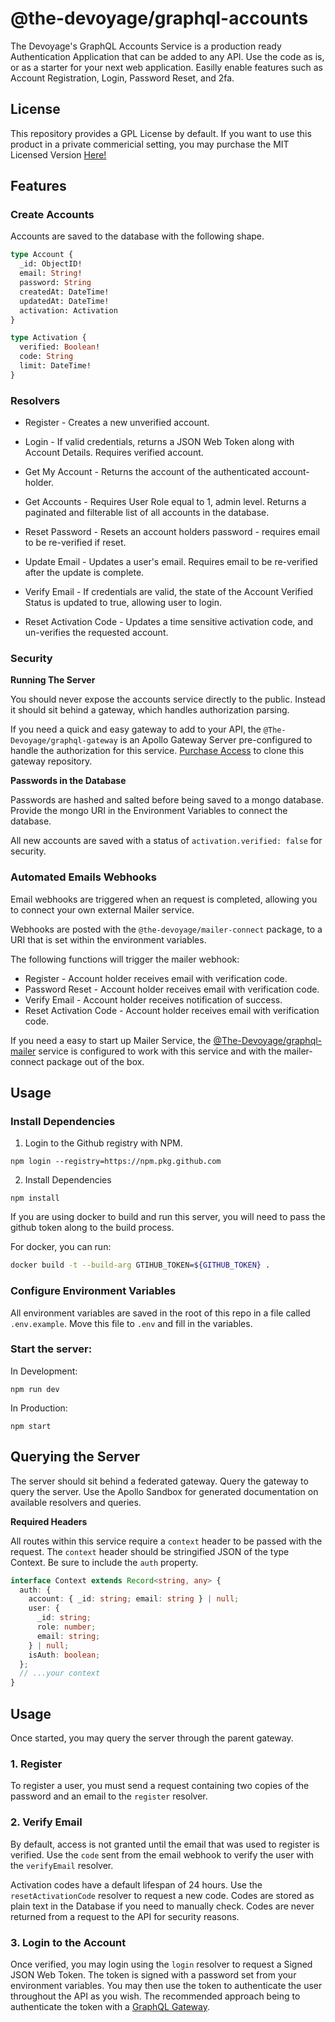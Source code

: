 # @the-devoyage/graphql-accounts

The Devoyage's GraphQL Accounts Service is a production ready Authentication Application that can be added to any API. Use the code as is, or as a starter for your next web application. Easilly enable features such as Account Registration, Login, Password Reset, and 2fa.

## License

This repository provides a GPL License by default. If you want to use this product in a private commericial setting, you may purchase the MIT Licensed Version [Here!](https://thedevoyage.gumroad.com/l/graphql-gateway)

## Features

### Create Accounts

Accounts are saved to the database with the following shape.

```graphql
type Account {
  _id: ObjectID!
  email: String!
  password: String
  createdAt: DateTime!
  updatedAt: DateTime!
  activation: Activation
}

type Activation {
  verified: Boolean!
  code: String
  limit: DateTime!
}
```

### Resolvers

- Register - Creates a new unverified account.

- Login - If valid credentials, returns a JSON Web Token along with Account Details. Requires verified account.

- Get My Account - Returns the account of the authenticated account-holder.

- Get Accounts - Requires User Role equal to 1, admin level. Returns a paginated and filterable list of all accounts in the database.

- Reset Password - Resets an account holders password - requires email to be re-verified if reset.

- Update Email - Updates a user's email. Requires email to be re-verified after the update is complete.

- Verify Email - If credentials are valid, the state of the Account Verified Status is updated to true, allowing user to login.

- Reset Activation Code - Updates a time sensitive activation code, and un-verifies the requested account.

### Security

**Running The Server**

You should never expose the accounts service directly to the public. Instead it should sit behind a gateway, which handles authorization parsing.

If you need a quick and easy gateway to add to your API, the `@The-Devoyage/graphql-gateway` is an Apollo Gateway Server pre-configured to handle the authorization for this service. [Purchase Access](https://basetools.io/checkout/XGUVNNGr) to clone this gateway repository.

**Passwords in the Database**

Passwords are hashed and salted before being saved to a mongo database. Provide the mongo URI in the Environment Variables to connect the database.

All new accounts are saved with a status of `activation.verified: false` for security.

### Automated Emails Webhooks

Email webhooks are triggered when an request is completed, allowing you to connect your own external Mailer service.

Webhooks are posted with the `@the-devoyage/mailer-connect` package, to a URI that is set within the environment variables.

The following functions will trigger the mailer webhook:

- Register - Account holder receives email with verification code.
- Password Reset - Account holder receives email with verification code.
- Verify Email - Account holder receives notification of success.
- Reset Activation Code - Account holder receives email with verification code.

If you need a easy to start up Mailer Service, the [@The-Devoyage/graphql-mailer](https://basetools.io/checkout/8G2fCyXe) service is configured to work with this service and with the mailer-connect package out of the box.

## Usage

### Install Dependencies

1. Login to the Github registry with NPM.

```
npm login --registry=https://npm.pkg.github.com
```

2. Install Dependencies

```
npm install
```

If you are using docker to build and run this server, you will need to pass the github token along to the build process.

For docker, you can run:

```bash
docker build -t --build-arg GTIHUB_TOKEN=${GITHUB_TOKEN} .
```

### Configure Environment Variables

All environment variables are saved in the root of this repo in a file called `.env.example`. Move this file to `.env` and fill in the variables.

### Start the server:

In Development:

```
npm run dev
```

In Production:

```
npm start
```

## Querying the Server

The server should sit behind a federated gateway. Query the gateway to query the server. Use the Apollo Sandbox for generated documentation on available resolvers and queries.

**Required Headers**

All routes within this service require a `context` header to be passed with the request. The `context` header should be stringified JSON of the type Context. Be sure to include the `auth` property.

```ts
interface Context extends Record<string, any> {
  auth: {
    account: { _id: string; email: string } | null;
    user: {
      _id: string;
      role: number;
      email: string;
    } | null;
    isAuth: boolean;
  };
  // ...your context
}
```

## Usage

Once started, you may query the server through the parent gateway.

### 1. Register

To register a user, you must send a request containing two copies of the password and an email to the `register` resolver.

### 2. Verify Email

By default, access is not granted until the email that was used to register is verified. Use the `code` sent from the email webhook to verify the user with the `verifyEmail` resolver.

Activation codes have a default lifespan of 24 hours. Use the `resetActivationCode` resolver to request a new code. Codes are stored as plain text in the Database if you need to manually check. Codes are never returned from a request to the API for security reasons.

### 3. Login to the Account

Once verified, you may login using the `login` resolver to request a Signed JSON Web Token. The token is signed with a password set from your environment variables. You may then use the token to authenticate the user throughout the API as you wish. The recommended approach being to authenticate the token with a [GraphQL Gateway](https://thedevoyage.gumroad.com/l/graphql-gateway).
